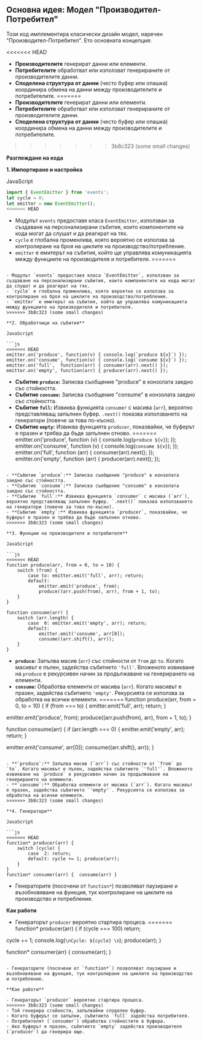 ## Основна идея: Модел "Производител-Потребител"

Този код имплементира класически дизайн модел, наречен "Производител-Потребител". Ето основната концепция:

<<<<<<< HEAD
-   **Производителите**  генерират данни или елементи.
-   **Потребителите**  обработват или използват генерираните от производителите данни.
-   **Споделена структура от данни** (често буфер или опашка) координира обмена на данни между производителите и потребителите.
=======
- **Производителите** генерират данни или елементи.
- **Потребителите** обработват или използват генерираните от производителите данни.
- **Споделена структура от данни** (често буфер или опашка) координира обмена на данни между производителите и потребителите.
>>>>>>> 3b8c323 (some small changes)

**Разглеждане на кода**

**1. Импортиране и настройка**

JavaScript

```js
import { EventEmitter } from 'events';
let cycle = 0;
let emitter = new EventEmitter();
<<<<<<< HEAD

```

-   Модулът  `events`  предоставя класа  `EventEmitter`, използван за създаване на персонализирани събития, които компонентите на кода могат да слушат и да реагират на тях.
-   `cycle`  е глобална променлива, която вероятно се използва за контролиране на броя на циклите на производство/потребление.
-   `emitter`  е емитерът на събития, който ще управлява комуникацията между функциите на производителя и потребителя.
=======
```

- Модулът `events` предоставя класа `EventEmitter`, използван за създаване на персонализирани събития, които компонентите на кода могат да слушат и да реагират на тях.
- `cycle` е глобална променлива, която вероятно се използва за контролиране на броя на циклите на производство/потребление.
- `emitter` е емитерът на събития, който ще управлява комуникацията между функциите на производителя и потребителя.
>>>>>>> 3b8c323 (some small changes)

**2. Обработчици на събития**

JavaScript

```js
<<<<<<< HEAD
emitter.on('produce', function(v) { console.log(`produce ${v}`) });
emitter.on('consume', function(v) { console.log(`consume ${v}`) });
emitter.on('full',  function(arr) { consumer(arr).next() });
emitter.on('empty', function(arr) { producer(arr).next() });

```

-   **Събитие  `produce`:**  Записва съобщение "produce" в конзолата заедно със стойността.
-   **Събитие  `consume`:**  Записва съобщение "consume" в конзолата заедно със стойността.
-   **Събитие  `full`:**  Извиква функцията  `consumer`  с масива (`arr`), вероятно представляващ запълнен буфер.  `.next()`  показва използването на генератори (повече за това по-късно).
-   **Събитие  `empty`:**  Извиква функцията  `producer`, показвайки, че буферът е празен и трябва да бъде запълнен отново.
=======
emitter.on('produce', function (v) {
  console.log(`produce ${v}`);
});
emitter.on('consume', function (v) {
  console.log(`consume ${v}`);
});
emitter.on('full', function (arr) {
  consumer(arr).next();
});
emitter.on('empty', function (arr) {
  producer(arr).next();
});
```

- **Събитие `produce`:** Записва съобщение "produce" в конзолата заедно със стойността.
- **Събитие `consume`:** Записва съобщение "consume" в конзолата заедно със стойността.
- **Събитие `full`:** Извиква функцията `consumer` с масива (`arr`), вероятно представляващ запълнен буфер. `.next()` показва използването на генератори (повече за това по-късно).
- **Събитие `empty`:** Извиква функцията `producer`, показвайки, че буферът е празен и трябва да бъде запълнен отново.
>>>>>>> 3b8c323 (some small changes)

**3. Функции на производителя и потребителя**

JavaScript

```js
<<<<<<< HEAD
function produce(arr, from = 0, to = 10) {  
    switch (from) {    
        case to: emitter.emit('full', arr); return;   
        default: 
            emitter.emit('produce', from);
            produce((arr.push(from), arr), from + 1, to); 
    }
}

function consume(arr) { 
    switch (arr.length) {    
        case  0: emitter.emit('empty', arr); return;   
        default: 
            emitter.emit('consume', arr[0]); 
            consume((arr.shift(), arr));  
    }
}

```

-   **`produce`:**  Запълва масив (`arr`) със стойности от  `from`  до  `to`. Когато масивът е пълен, задейства събитието  `'full'`. Вложеното извикване на  `produce`  е рекурсивен начин за продължаване на генерирането на елементи.
-   **`consume`:**  Обработва елементи от масива (`arr`). Когато масивът е празен, задейства събитието  `'empty'`. Рекурсията се използва за обработка на всички елементи.
=======
function produce(arr, from = 0, to = 10) {
  if (from === to) {
    emitter.emit('full', arr);
    return;
  }

  emitter.emit('produce', from);
  produce((arr.push(from), arr), from + 1, to);
}

function consume(arr) {
  if (arr.length === 0) {
    emitter.emit('empty', arr);
    return;
  }

  emitter.emit('consume', arr[0]);
  consume((arr.shift(), arr));
}
```

- **`produce`:** Запълва масив (`arr`) със стойности от `from` до `to`. Когато масивът е пълен, задейства събитието `'full'`. Вложеното извикване на `produce` е рекурсивен начин за продължаване на генерирането на елементи.
- **`consume`:** Обработва елементи от масива (`arr`). Когато масивът е празен, задейства събитието `'empty'`. Рекурсията се използва за обработка на всички елементи.
>>>>>>> 3b8c323 (some small changes)

**4. Генератори**

JavaScript

```js
<<<<<<< HEAD
function* producer(arr) {  
    switch (cycle) {    
        case  2: return;   
        default: cycle += 1; produce(arr);  
    }
}
function* consumer(arr) {  consume(arr) }

```

-   Генераторите (посочени от  `function*`) позволяват паузиране и възобновяване на функция, тук контролиране на циклите на производство и потребление.

**Как работи**

-  Генераторът  `producer`  вероятно стартира процеса.
=======
function* producer(arr) {
  if (cycle === 100) return;

  cycle += 1;
  console.log(`\nCycle: ${cycle} \n`);
  produce(arr);
}

function* consumer(arr) {
  consume(arr);
}
```

- Генераторите (посочени от `function*`) позволяват паузиране и възобновяване на функция, тук контролиране на циклите на производство и потребление.

**Как работи**

- Генераторът `producer` вероятно стартира процеса.
>>>>>>> 3b8c323 (some small changes)
- Той генерира стойности, запълвайки споделен буфер.
- Когато буферът се запълни, събитието `full` задейства потребителя.
- Потребителят (`consumer`) обработва стойностите в буфера.
- Ако буферът е празен, събитието `empty` задейства производителя (`producer`) да генерира още.

